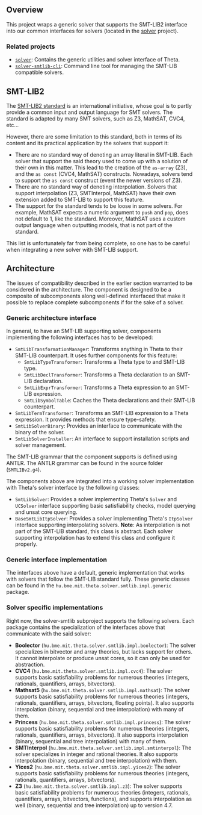 ## Overview

This project wraps a generic solver that supports the SMT-LIB2 interface into our common interfaces for solvers (located in the [solver](..) project).

### Related projects

* [`solver`](../solver/README.md): Contains the generic utilities and solver interface of Theta.
* [`solver-smtlib-cli`](../solver-smtlib-cli/README.md): Command line tool for managing the SMT-LIB compatible solvers.

## SMT-LIB2

The [SMT-LIB2 standard](http://smtlib.cs.uiowa.edu/) is an international initiative, whose goal is to partly provide a common input and output language for SMT solvers. The standard is adapted by many SMT solvers, such as Z3, MathSAT, CVC4, etc...

However, there are some limitation to this standard, both in terms of its content and its practical application by the solvers that support it:

- There are no standard way of denoting an array literal in SMT-LIB. Each solver that support the said theory used to come up with a solution of their own in this matter. This lead to the creation of the `as-array` (Z3), and the `as const` (CVC4, MathSAT) constructs. Nowadays, solvers tend to support the `as const` construct (event the newer versions of Z3).
- There are no standard way of denoting interpolation. Solvers that support interpolation (Z3, SMTInterpol, MathSAT) have their own extension added to SMT-LIB to support this feature.
- The support for the standard tends to be loose in some solvers. For example, MathSAT expects a numeric argument to `push` and `pop`, does not default to 1, like the standard. Moreover, MathSAT uses a custom output language when outputting models, that is not part of the standard. 

This list is unfortunately far from being complete, so one has to be careful when integrating a new solver with SMT-LIB support.

## Architecture

The issues of compatibility described in the earlier section warranted to be considered in the architecture. The component is designed to be a composite of subcomponents along well-defined interfaced that make it possible to replace complete subcomponents if for the sake of a solver.

### Generic architecture interface

In general, to have an SMT-LIB supporting solver, components implementing the following interfaces has to be developed:

- `SmtLibTransformationManager`: Transforms anything in Theta to their SMT-LIB counterpart. It uses further components for this feature:
    - `SmtLibTypeTransformer`: Transforms a Theta type to and SMT-LIB type.
    - `SmtLibDeclTransformer`: Transforms a Theta declaration to an SMT-LIB declaration.
    - `SmtLibExprTransformer`: Transforms a Theta expression to an SMT-LIB expression.
    - `SmtLibSymbolTable`: Caches the Theta declarations and their SMT-LIB counterpart.
- `SmtLibTermTransformer`: Transforms an SMT-LIB expression to a Theta expression. It provides methods that ensure type-safety.
- `SmtLibSolverBinary`: Provides an interface to communicate with the binary of the solver.
- `SmtLibSolverInstaller`: An interface to support installation scripts and solver management.

The SMT-LIB grammar that the component supports is defined using ANTLR. The ANTLR grammar can be found in the source folder (`SMTLIBv2.g4`).

The components above are integrated into a working solver implementation with Theta's solver interface by the following classes:
- `SmtLibSolver`: Provides a solver implementing Theta's `Solver` and `UCSolver` interface supporting basic satisfiability checks, model querying and unsat core querying.
- `BaseSmtLibItpSolver`: Provides a solver implementing Theta's `ItpSolver` interface supporting interpolating solvers. **Note**: As interpolation is not part of the SMT-LIB standard, this class is abstract. Each solver supporting interpolation has to extend this class and configure it properly.

### Generic interface implementation

The interfaces above have a default, generic implementation that works with solvers that follow the SMT-LIB standard fully. These generic classes can be found in the `hu.bme.mit.theta.solver.smtlib.impl.generic` package.

### Solver specific implementations

Right now, the solver-smtlib subproject supports the following solvers. Each package contains the specialization of the interfaces above that communicate with the said solver:

- **Boolector** (`hu.bme.mit.theta.solver.smtlib.impl.boolector`): The solver specializes in bitvector and array theories, but lacks support for others. It cannot interpolate or produce unsat cores, so it can only be used for abstraction.
- **CVC4** (`hu.bme.mit.theta.solver.smtlib.impl.cvc4`): The solver supports basic satisfiability problems for numerous theories (integers, rationals, quantifiers, arrays, bitvectors).
- **Mathsat5** (`hu.bme.mit.theta.solver.smtlib.impl.mathsat`): The solver supports basic satisfiability problems for numerous theories (integers, rationals, quantifiers, arrays, bitvectors, floating points). It also supports interpolation (binary, sequential and tree interpolation) with many of them.
- **Princess** (`hu.bme.mit.theta.solver.smtlib.impl.princess`): The solver supports basic satisfiability problems for numerous theories (integers, rationals, quantifiers, arrays, bitvectors). It also supports interpolation (binary, sequential and tree interpolation) with many of them.
- **SMTInterpol** (`hu.bme.mit.theta.solver.smtlib.impl.smtinterpol`): The solver specializes in integer and rational theories. It also supports interpolation (binary, sequential and tree interpolation) with them.
- **Yices2** (`hu.bme.mit.theta.solver.smtlib.impl.yices2`): The solver supports basic satisfiability problems for numerous theories (integers, rationals, quantifiers, arrays, bitvectors).
- **Z3** (`hu.bme.mit.theta.solver.smtlib.impl.z3`): The solver supports basic satisfiability problems for numerous theories (integers, rationals, quantifiers, arrays, bitvectors, functions), and supports interpolation as well (binary, sequential and tree interpolation) up to version 4.7.